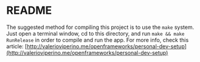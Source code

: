 # README

The suggested method for compiling this project is to use the `make` system.
Just open a terminal window, cd to this directory, and run `make && make RunRelease` in order to compile and run the app.
For more info, check this article: [http://valerioviperino.me/openframeworks/personal-dev-setup](http://valerioviperino.me/openframeworks/personal-dev-setup)
